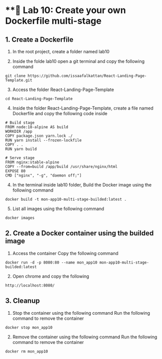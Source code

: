 # **🧪 Lab 10: Create your own Dockerfile multi-stage

## 1. Create a Dockerfile 

1. In the root project, create a folder named lab10

2. Inside the folde lab10 open a git terminal and copy the following command
```
git clone https://github.com/issaafalkattan/React-Landing-Page-Template.git
```

3. Access the folder React-Landing-Page-Template
```
cd React-Landing-Page-Template
```

4. Inside the folder React-Landing-Page-Template, create a file named Dockerfile and copy the following code inside 

```
# Build stage
FROM node:18-alpine AS build
WORKDIR /app
COPY package.json yarn.lock ./
RUN yarn install --frozen-lockfile
COPY . .
RUN yarn build

# Serve stage
FROM nginx:stable-alpine
COPY --from=build /app/build /usr/share/nginx/html
EXPOSE 80
CMD ["nginx", "-g", "daemon off;"]
```

4. In the terminal inside lab10 folder, Build the Docker image using the following command
```
docker build -t mon-app10-multi-stage-builded:latest .
```

5. List all images using the following command
```
docker images
```

## 2. Create a Docker container using the builded image

1. Access the container
Copy the following command
```
docker run -d -p 8080:80 --name mon_app10 mon-app10-multi-stage-builded:latest
```

2. Open chrome and copy the following
```
http://localhost:8080/
```

## 3. Cleanup

1. Stop the container using the following command
Run the following command to remove the container
```
docker stop mon_app10
```

2. Remove the container using the following command
Run the following command to remove the container
```
docker rm mon_app10
```